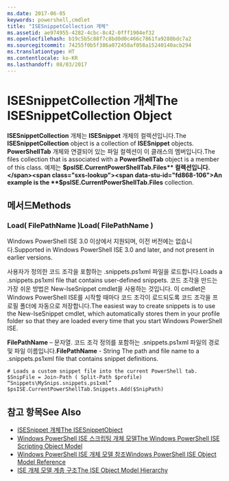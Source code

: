 ```yaml
---
ms.date: 2017-06-05
keywords: powershell,cmdlet
title: "ISESnippetCollection 개체"
ms.assetid: ae974955-4282-4cbc-8c42-0fff1904ef32
ms.openlocfilehash: b19c5b5c88f7c8bd0d0c466c7861fa9288bdc7a2
ms.sourcegitcommit: 74255f0b5f386a072458af058a15240140acb294
ms.translationtype: HT
ms.contentlocale: ko-KR
ms.lasthandoff: 08/03/2017
---
```

# <a name="the-isesnippetcollection-object"></a><span data-ttu-id="fd868-103">ISESnippetCollection 개체</span><span class="sxs-lookup"><span data-stu-id="fd868-103">The ISESnippetCollection Object</span></span>
  <span data-ttu-id="fd868-104">**ISESnippetCollection** 개체는 **ISESnippet** 개체의 컬렉션입니다.</span><span class="sxs-lookup"><span data-stu-id="fd868-104">The **ISESnippetCollection** object is a collection of **ISESnippet** objects.</span></span> <span data-ttu-id="fd868-105">**PowerShellTab** 개체와 연결되어 있는 파일 컬렉션이 이 클래스의 멤버입니다.</span><span class="sxs-lookup"><span data-stu-id="fd868-105">The files collection that is associated with a **PowerShellTab** object is a member of this class.</span></span> <span data-ttu-id="fd868-106">예제는 **$psISE.CurrentPowerShellTab.Files** 컬렉션입니다.</span><span class="sxs-lookup"><span data-stu-id="fd868-106">An example is the **$psISE.CurrentPowerShellTab.Files** collection.</span></span>

## <a name="methods"></a><span data-ttu-id="fd868-107">메서드</span><span class="sxs-lookup"><span data-stu-id="fd868-107">Methods</span></span>

### <a name="load-filepathname-"></a><span data-ttu-id="fd868-108">Load\( FilePathName \)</span><span class="sxs-lookup"><span data-stu-id="fd868-108">Load\( FilePathName \)</span></span>
  <span data-ttu-id="fd868-109">Windows PowerShell ISE 3.0 이상에서 지원되며, 이전 버전에는 없습니다.</span><span class="sxs-lookup"><span data-stu-id="fd868-109">Supported in Windows PowerShell ISE 3.0 and later, and not present in earlier versions.</span></span> 

 <span data-ttu-id="fd868-110">사용자가 정의한 코드 조각을 포함하는 .snippets.ps1xml 파일을 로드합니다.</span><span class="sxs-lookup"><span data-stu-id="fd868-110">Loads a .snippets.ps1xml file that contains user-defined snippets.</span></span> <span data-ttu-id="fd868-111">코드 조각을 만드는 가장 쉬운 방법은 New-IseSnippet cmdlet을 사용하는 것입니다. 이 cmdlet은 Windows PowerShell ISE를 시작할 때마다 코드 조각이 로드되도록 코드 조각을 프로필 폴더에 자동으로 저장합니다.</span><span class="sxs-lookup"><span data-stu-id="fd868-111">The easiest way to create snippets is to use the New-IseSnippet cmdlet, which automatically stores them in your profile folder so that they are loaded every time that you start Windows PowerShell ISE.</span></span>

 <span data-ttu-id="fd868-112">**FilePathName** – 문자열. 코드 조각 정의를 포함하는 .snippets.ps1xml 파일의 경로 및 파일 이름입니다.</span><span class="sxs-lookup"><span data-stu-id="fd868-112">**FilePathName** - String The path and file name to a .snippets.ps1xml file that contains snippet definitions.</span></span>

```
# Loads a custom snippet file into the current PowerShell tab.
$SnipFile = Join-Path ( Split-Path $profile) “Snippets\MySnips.snippets.ps1xml” $psISE.CurrentPowerShellTab.Snippets.Add($SnipPath)

```

## <a name="see-also"></a><span data-ttu-id="fd868-113">참고 항목</span><span class="sxs-lookup"><span data-stu-id="fd868-113">See Also</span></span>
- [<span data-ttu-id="fd868-114">ISESnippet 개체</span><span class="sxs-lookup"><span data-stu-id="fd868-114">The ISESnippetObject</span></span>](The-ISESnippetObject.md) 
- [<span data-ttu-id="fd868-115">Windows PowerShell ISE 스크립팅 개체 모델</span><span class="sxs-lookup"><span data-stu-id="fd868-115">The Windows PowerShell ISE Scripting Object Model</span></span>](The-Windows-PowerShell-ISE-Scripting-Object-Model.md) 
- [<span data-ttu-id="fd868-116">Windows PowerShell ISE 개체 모델 참조</span><span class="sxs-lookup"><span data-stu-id="fd868-116">Windows PowerShell ISE Object Model Reference</span></span>](Windows-PowerShell-ISE-Object-Model-Reference.md) 
- [<span data-ttu-id="fd868-117">ISE 개체 모델 계층 구조</span><span class="sxs-lookup"><span data-stu-id="fd868-117">The ISE Object Model Hierarchy</span></span>](The-ISE-Object-Model-Hierarchy.md)

  
